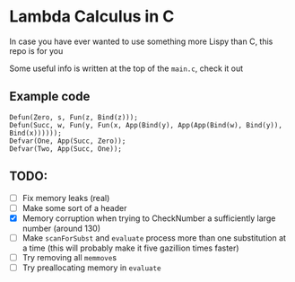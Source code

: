 # Lambda Calculus in C

In case you have ever wanted to use something more Lispy than C, this repo is for you

Some useful info is written at the top of the `main.c`, check it out

## Example code

```
Defun(Zero, s, Fun(z, Bind(z)));
Defun(Succ, w, Fun(y, Fun(x, App(Bind(y), App(App(Bind(w), Bind(y)), Bind(x))))));
Defvar(One, App(Succ, Zero));
Defvar(Two, App(Succ, One));
```

## TODO:

- [ ] Fix memory leaks (real)
- [ ] Make some sort of a header
- [x] Memory corruption when trying to CheckNumber a sufficiently large number (around 130)
- [ ] Make `scanForSubst` and `evaluate` process more than one substitution at a time (this will probably make it five gazillion times faster)
- [ ] Try removing all `memmove`s
- [ ] Try preallocating memory in `evaluate`
